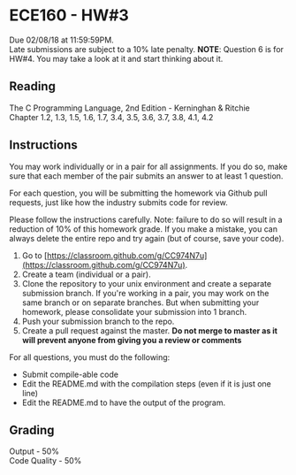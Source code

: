 # ECE160 - HW#3

Due 02/08/18 at 11:59:59PM.  
Late submissions are subject to a 10% late penalty.
**NOTE**: Question 6 is for HW#4. You may take a look at it and start thinking about it.

## Reading
The C Programming Language, 2nd Edition - Kerninghan & Ritchie  
Chapter 1.2, 1.3, 1.5, 1.6, 1.7, 3.4, 3.5, 3.6, 3.7, 3.8, 4.1, 4.2

## Instructions

You may work individually or in a pair for all assignments. If you do so, make sure that each member of the pair submits an answer to at least 1 question.

For each question, you will be submitting the homework via Github pull requests, just like how the industry submits code for review. 

Please follow the instructions carefully. Note: failure to do so will result in a reduction of 10% of this homework grade. If you make a mistake, you can always delete the entire repo and try again (but of course, save your code).  
1. Go to [https://classroom.github.com/g/CC974N7u](https://classroom.github.com/g/CC974N7u).  
2. Create a team (individual or a pair).  
3. Clone the repository to your unix environment and create a separate submission branch. If you're working in a pair, you may work on the same branch or on separate branches. But when submitting your homework, please consolidate your submission into 1 branch.
4. Push your submission branch to the repo.
5. Create a pull request against the master. **Do not merge to master as it will prevent anyone from giving you a review or comments**

For all questions, you must do the following:
* Submit compile-able code
* Edit the README.md with the compilation steps (even if it is just one line)
* Edit the README.md to have the output of the program.

## Grading

Output - 50%  
Code Quality - 50%
